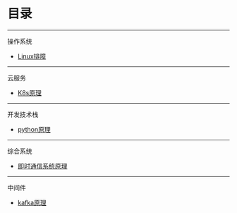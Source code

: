 # 目录

* * *
操作系统
* [Linux排障](linux-troubleshooting.md)




* * *
云服务
* [K8s原理](K8s.md)


* * *
开发技术栈
* [python原理](python.md)



* * *
综合系统
* [即时通信系统原理](im.md)


* * *
中间件
* [kafka原理](kafka.md)
